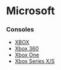 # Microsoft



### Consoles

- [XBOX](xboxog/)
- [Xbox 360](xbox360/)
- [Xbox One](xboxone/)
- [Xbox Series X/S](xboxsxs/)

